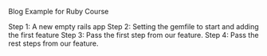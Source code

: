 Blog Example for Ruby Course

Step 1: A new empty rails app
Step 2: Setting the gemfile to start and adding the first feature
Step 3: Pass the first step from our feature.
Step 4: Pass the rest steps from our feature.
